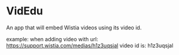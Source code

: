 # VidEdu
An app that will embed Wistia videos using its video id.

example: when adding video with url: https://support.wistia.com/medias/h1z3uqsjal
video id is: h1z3uqsjal


